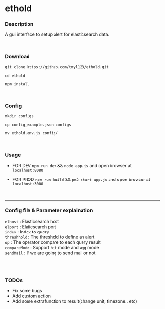 # ethold

### Description
A gui interface to setup alert for elasticsearch data.


<br>

### Download
`git clone https://github.com/tmyl123/ethold.git`

`cd ethold`

`npm install`

<br>

### Config
`mkdir configs`

`cp config_example.json configs` 

`mv ethold.env.js config/`

<br>

### Usage

* FOR DEV
`npm run dev`  &&  `node app.js`  and open browser at `localhost:8080`

* FOR PROD
`npm run build` && `pm2 start app.js` and open browser at `localhost:3000`

<br>

---

### Config file & Parameter explaination

`elhost` : Elasticsearch host  
`elport` : Elaticsearch port  
`index` : Index to query  
`threshhold` : The threshold to define an alert  
`op` : The operator compare to each query result  
`compareMode` : Support `hit` mode and `agg` mode  
`sendMail` : If we are going to send mail or not  

<br>


<br>

### TODOs
* Fix some bugs
* Add custom action
* Add some extrafunction to result(change unit, timezone.. etc)
